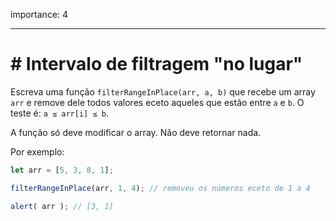 importance: 4

---

# # Intervalo de filtragem "no lugar"

Escreva uma função `filterRangeInPlace(arr, a, b)` que recebe um array `arr` e remove dele todos valores eceto aqueles que estão entre `a` e `b`. O teste é: `a ≤ arr[i] ≤ b`.

A função só deve modificar o array. Não deve retornar nada.

Por exemplo:
```js
let arr = [5, 3, 8, 1];

filterRangeInPlace(arr, 1, 4); // removeu os números eceto de 1 a 4

alert( arr ); // [3, 1]
```
